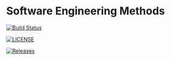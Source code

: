 # Software Engineering Methods
[![Build Status](https://travis-ci.org/satnaing/sem.svg?branch=master)](https://travis-ci.org/satnaing/sem)

[![LICENSE](https://img.shields.io/github/license/satnaing/sem.svg?style=flat-square)](https://github.com/satnaing/sem/blob/master/LICENSE)

[![Releases](https://img.shields.io/github/release/satnaing/sem/all.svg?style=flat-square)](https://github.com/satnaing/sem/releases)
